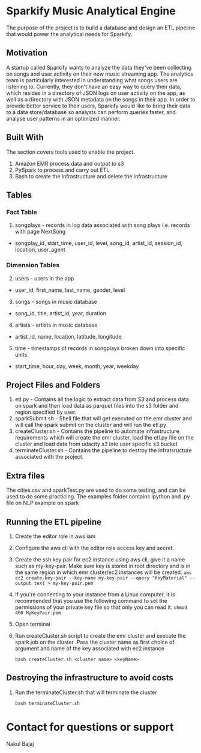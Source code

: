 # Sparkify Music Analytical Engine

The purpose of the project is to build a database and design an
ETL pipeline that would power the analytical needs for Sparkify.

## Motivation

A startup called Sparkify wants to analyze the data they've been
collecting on songs and user activity on their new music streaming app.
The analytics team is particularly interested in understanding what
songs users are listening to. Currently, they don't have an easy way
to query their data, which resides in a directory of JSON logs on user
activity on the app, as well as a directory with JSON metadata on the
songs in their app. In order to provide better service to their users,
Sparkify would like to bring their data to a data store/database so
analysts can perform queries faster, and analyse user patterns in
an optimized manner.


## Built With

The section covers tools used to enable the project.

1. Amazon EMR process data and output to s3
2. PySpark to process and carry out ETL
3. Bash to create the infrastructure and delete the infrastructure

## Tables

### Fact Table

1. songplays - records in log data associated with song plays i.e. records with page NextSong
- songplay_id, start_time, user_id, level, song_id, artist_id, session_id, location, user_agent

### Dimension Tables

2. users - users in the app
- user_id, first_name, last_name, gender, level

3. songs - songs in music database
- song_id, title, artist_id, year, duration

4. artists - artists in music database
-  artist_id, name, location, latitude, longitude

5. time - timestamps of records in songplays broken down into specific units
- start_time, hour, day, week, month, year, weekday


## Project Files and Folders

1. etl.py - Contains all the logic to extract data from S3 and process data on spark and then load data as parquet files into the s3 folder and region specified by user.
2. sparkSubmit.sh - Shell file that will get executed on the emr cluster and will call the spark submit on the cluster and will run the etl.py
3. createCluster.sh - Contains the pipeline to automate infrastructure requirements which will create the emr cluster, load the etl.py file on the cluster and load data from udacity s3 into user specific s3 bucket
4. terminateCluster.sh - Contains the pipeline to destroy the infratsructure associated with the project.

## Extra files

The cities.csv and sparkTest.py are used to do some testing, and can be used to do some practicing.
The examples folder contains ipython and .py file on NLP example on spark

## Running the ETL pipeline

1. Create the editor role in aws iam
2. Configure the aws cli with the editor role access key and secret.
3. Create the ssh key pair for ec2 instance using aws cli, give it a name such as my-key-pair. Make sure key is stored in root directory and is in the same region in which emr cluster/ec2 instances will be created.
   `aws ec2 create-key-pair --key-name my-key-pair --query "KeyMaterial" --output text > my-key-pair.pem`

4. If you're connecting to your instance from a Linux computer, it is recommended that you use the following command to set the permissions of your private key file so that only you can read it.
   `chmod 400 MyKeyPair.pem`
   
5. Open terminal
6. Run createCluster.sh script to create the emr cluster and execute the spark job on the cluster
   .Pass the cluster name as first choice of argument and name of the key associated with ec2 instance

    `bash createCluster.sh <cluster_name> <keyName>`


## Destroying the infrastructure to avoid costs

1. Run the terminateCluster.sh that will terminate the cluster
   
    `bash terminateCluster.sh`
 
# Contact for questions or support

Nakul Bajaj

